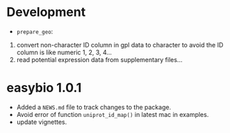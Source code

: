 # Development

* `prepare_geo`: 
  
1. convert non-character ID column in gpl data to character to avoid the ID column is like numeric 1, 2, 3, 4...
2. read potential expression data from supplementary files...

# easybio 1.0.1

* Added a `NEWS.md` file to track changes to the package.
* Avoid error of function `uniprot_id_map()` in latest mac in examples.
* update vignettes.